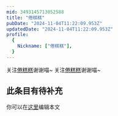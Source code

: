 ```yaml
---
mid: 3493145713052588
title: "倦糕糕"
pubDate: "2024-11-04T11:22:09.953Z"
updatedDate: "2024-11-04T11:22:09.953Z"
profile:
  {
    Nickname: ["倦糕糕"],
  }
---
```


关注[倦糕糕](https://space.bilibili.com/3493145713052588)谢谢喵~ 关注[倦糕糕](https://space.bilibili.com/3493145713052588)谢谢喵~

## 此条目有待补充
你可以在[这里](https://github.com/Yuhanawa/VTuber.ICU/edit/master/src/content/v/倦糕糕/index.md)编辑本文
